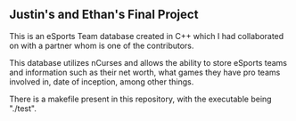 ## Justin's and Ethan's Final Project

This is an eSports Team database created in C++ which I had collaborated on with a partner whom is one of the contributors.

This database utilizes nCurses and allows the ability to store eSports teams and information such as their net worth, what 
games they have pro teams involved in, date of inception, among other things.

There is a makefile present in this repository, with the executable being "./test".
